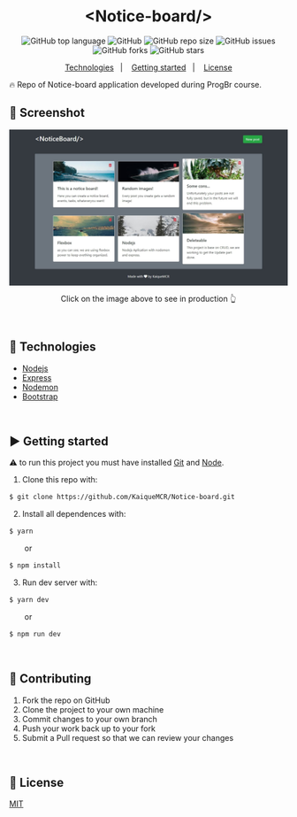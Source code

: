 <h1 align="center">&lt;Notice-board/&gt;</h1>

<div align="center">

![GitHub top language](https://img.shields.io/github/languages/top/KaiqueMCR/Notice-board?color=%23f06529)
![GitHub](https://img.shields.io/github/license/KaiqueMCR/Notice-board)
![GitHub repo size](https://img.shields.io/github/repo-size/KaiqueMCR/Notice-board)
![GitHub issues](https://img.shields.io/github/issues/KaiqueMCR/Notice-board)
![GitHub forks](https://img.shields.io/github/forks/KaiqueMCR/Notice-board)
![GitHub stars](https://img.shields.io/github/stars/KaiqueMCR/Notice-board)

</div>

<p align="center">
  <a href="#-technologies">Technologies</a>&nbsp;&nbsp;&nbsp;|&nbsp;&nbsp;&nbsp;
  <a href="#-Getting started">Getting started</a>&nbsp;&nbsp;&nbsp;|&nbsp;&nbsp;&nbsp;
  <a href="#-License">License</a>
</p>

🔥 Repo of Notice-board application developed during ProgBr course.

## 📸 Screenshot

[<img src="./.github/screenshot.jpg" align="center">](https://notice-board-production.up.railway.app/)

<p align="center">Click on the image above to see in production 👆</p>

<br>

## 👾 Technologies

- [Nodejs](https://nodejs.org)
- [Express](https://expressjs.com/)
- [Nodemon](https://nodemon.io/)
- [Bootstrap](https://getbootstrap.com/)

<br>

## ▶️ Getting started

⚠️ to run this project you must have installed [Git](https://git-scm.com) and [Node](https://nodejs.org/en/).

1. Clone this repo with:

```bash
$ git clone https://github.com/KaiqueMCR/Notice-board.git
```

2. Install all dependences with:

```bash
$ yarn
```

&nbsp;&nbsp;&nbsp;&nbsp;&nbsp;&nbsp; or

```bash
$ npm install
```

3. Run dev server with:

```bash
$ yarn dev
```

&nbsp;&nbsp;&nbsp;&nbsp;&nbsp;&nbsp; or

```bash
$ npm run dev
```

<br>

## 💪 Contributing

1. Fork the repo on GitHub
2. Clone the project to your own machine
3. Commit changes to your own branch
4. Push your work back up to your fork
5. Submit a Pull request so that we can review your changes

<br>

## 📄 License

[MIT](https://choosealicense.com/licenses/mit/)
